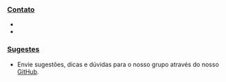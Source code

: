 ### [Contato](#)
-
-




### [Sugestes](#)

- Envie sugestões, dicas e dúvidas para o nosso grupo através do nosso [GitHub](https://github.com/luizotaviopala/grupo_pesquisa). 
